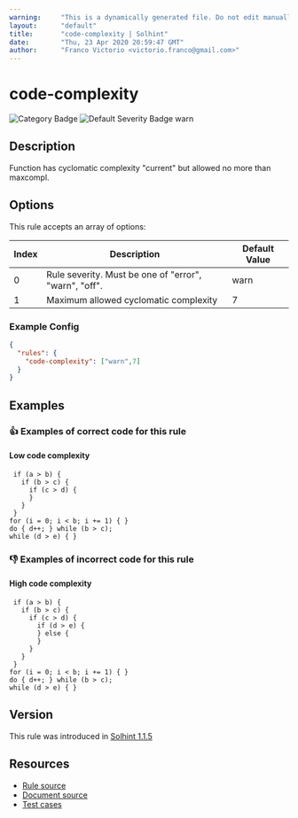 ```yaml
---
warning:     "This is a dynamically generated file. Do not edit manually."
layout:      "default"
title:       "code-complexity | Solhint"
date:        "Thu, 23 Apr 2020 20:59:47 GMT"
author:      "Franco Victorio <victorio.franco@gmail.com>"
---
```


# code-complexity
![Category Badge](https://img.shields.io/badge/-Best%20Practise%20Rules-informational)
![Default Severity Badge warn](https://img.shields.io/badge/Default%20Severity-warn-yellow)

## Description
Function has cyclomatic complexity "current" but allowed no more than maxcompl.

## Options
This rule accepts an array of options:

| Index | Description                                           | Default Value |
| ----- | ----------------------------------------------------- | ------------- |
| 0     | Rule severity. Must be one of "error", "warn", "off". | warn          |
| 1     | Maximum allowed cyclomatic complexity                 | 7             |


### Example Config
```json
{
  "rules": {
    "code-complexity": ["warn",7]
  }
}
```


## Examples
### 👍 Examples of **correct** code for this rule

#### Low code complexity

```solidity
 if (a > b) {                   
   if (b > c) {                 
     if (c > d) {               
     }                          
   }                            
 }                              
for (i = 0; i < b; i += 1) { }  
do { d++; } while (b > c);       
while (d > e) { }               
```

### 👎 Examples of **incorrect** code for this rule

#### High code complexity

```solidity
 if (a > b) {                   
   if (b > c) {                 
     if (c > d) {               
       if (d > e) {             
       } else {                 
       }                        
     }                          
   }                            
 }                              
for (i = 0; i < b; i += 1) { }  
do { d++; } while (b > c);       
while (d > e) { }               
```

## Version
This rule was introduced in [Solhint 1.1.5](https://github.com/protofire/solhint/tree/v1.1.5)

## Resources
- [Rule source](https://github.com/protofire/solhint/tree/master/lib/rules/best-practises/code-complexity.js)
- [Document source](https://github.com/protofire/solhint/tree/master/docs/rules/best-practises/code-complexity.md)
- [Test cases](https://github.com/protofire/solhint/tree/master/test/rules/best-practises/code-complexity.js)
